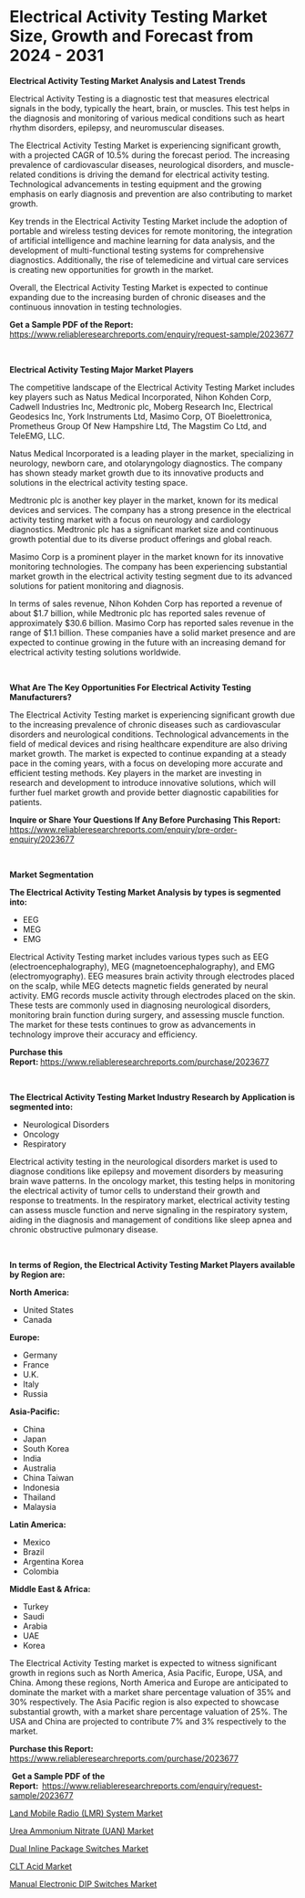 <p><h1>Electrical Activity Testing Market Size, Growth and Forecast from 2024 - 2031</h1></p><p><strong>Electrical Activity Testing Market Analysis and Latest Trends</strong></p>
<p><p>Electrical Activity Testing is a diagnostic test that measures electrical signals in the body, typically the heart, brain, or muscles. This test helps in the diagnosis and monitoring of various medical conditions such as heart rhythm disorders, epilepsy, and neuromuscular diseases.</p><p>The Electrical Activity Testing Market is experiencing significant growth, with a projected CAGR of 10.5% during the forecast period. The increasing prevalence of cardiovascular diseases, neurological disorders, and muscle-related conditions is driving the demand for electrical activity testing. Technological advancements in testing equipment and the growing emphasis on early diagnosis and prevention are also contributing to market growth.</p><p>Key trends in the Electrical Activity Testing Market include the adoption of portable and wireless testing devices for remote monitoring, the integration of artificial intelligence and machine learning for data analysis, and the development of multi-functional testing systems for comprehensive diagnostics. Additionally, the rise of telemedicine and virtual care services is creating new opportunities for growth in the market.</p><p>Overall, the Electrical Activity Testing Market is expected to continue expanding due to the increasing burden of chronic diseases and the continuous innovation in testing technologies.</p></p>
<p><strong>Get a Sample PDF of the Report:&nbsp;</strong> <a href="https://www.reliableresearchreports.com/enquiry/request-sample/2023677">https://www.reliableresearchreports.com/enquiry/request-sample/2023677</a></p>
<p>&nbsp;</p>
<p><strong>Electrical Activity Testing Major Market Players</strong></p>
<p><p>The competitive landscape of the Electrical Activity Testing Market includes key players such as Natus Medical Incorporated, Nihon Kohden Corp, Cadwell Industries Inc, Medtronic plc, Moberg Research Inc, Electrical Geodesics Inc, York Instruments Ltd, Masimo Corp, OT Bioelettronica, Prometheus Group Of New Hampshire Ltd, The Magstim Co Ltd, and TeleEMG, LLC.</p><p>Natus Medical Incorporated is a leading player in the market, specializing in neurology, newborn care, and otolaryngology diagnostics. The company has shown steady market growth due to its innovative products and solutions in the electrical activity testing space.</p><p>Medtronic plc is another key player in the market, known for its medical devices and services. The company has a strong presence in the electrical activity testing market with a focus on neurology and cardiology diagnostics. Medtronic plc has a significant market size and continuous growth potential due to its diverse product offerings and global reach.</p><p>Masimo Corp is a prominent player in the market known for its innovative monitoring technologies. The company has been experiencing substantial market growth in the electrical activity testing segment due to its advanced solutions for patient monitoring and diagnosis.</p><p>In terms of sales revenue, Nihon Kohden Corp has reported a revenue of about $1.7 billion, while Medtronic plc has reported sales revenue of approximately $30.6 billion. Masimo Corp has reported sales revenue in the range of $1.1 billion. These companies have a solid market presence and are expected to continue growing in the future with an increasing demand for electrical activity testing solutions worldwide.</p></p>
<p>&nbsp;</p>
<p><strong>What Are The Key Opportunities For Electrical Activity Testing Manufacturers?</strong></p>
<p><p>The Electrical Activity Testing market is experiencing significant growth due to the increasing prevalence of chronic diseases such as cardiovascular disorders and neurological conditions. Technological advancements in the field of medical devices and rising healthcare expenditure are also driving market growth. The market is expected to continue expanding at a steady pace in the coming years, with a focus on developing more accurate and efficient testing methods. Key players in the market are investing in research and development to introduce innovative solutions, which will further fuel market growth and provide better diagnostic capabilities for patients.</p></p>
<p><strong>Inquire or Share Your Questions If Any Before Purchasing This Report:</strong> <a href="https://www.reliableresearchreports.com/enquiry/pre-order-enquiry/2023677">https://www.reliableresearchreports.com/enquiry/pre-order-enquiry/2023677</a></p>
<p>&nbsp;</p>
<p><strong>Market Segmentation</strong></p>
<p><strong>The Electrical Activity Testing Market Analysis by types is segmented into:</strong></p>
<p><ul><li>EEG</li><li>MEG</li><li>EMG</li></ul></p>
<p><p>Electrical Activity Testing market includes various types such as EEG (electroencephalography), MEG (magnetoencephalography), and EMG (electromyography). EEG measures brain activity through electrodes placed on the scalp, while MEG detects magnetic fields generated by neural activity. EMG records muscle activity through electrodes placed on the skin. These tests are commonly used in diagnosing neurological disorders, monitoring brain function during surgery, and assessing muscle function. The market for these tests continues to grow as advancements in technology improve their accuracy and efficiency.</p></p>
<p><strong>Purchase this Report:&nbsp;</strong><a href="https://www.reliableresearchreports.com/purchase/2023677">https://www.reliableresearchreports.com/purchase/2023677</a></p>
<p>&nbsp;</p>
<p><strong>The Electrical Activity Testing Market Industry Research by Application is segmented into:</strong></p>
<p><ul><li>Neurological Disorders</li><li>Oncology</li><li>Respiratory</li></ul></p>
<p><p>Electrical activity testing in the neurological disorders market is used to diagnose conditions like epilepsy and movement disorders by measuring brain wave patterns. In the oncology market, this testing helps in monitoring the electrical activity of tumor cells to understand their growth and response to treatments. In the respiratory market, electrical activity testing can assess muscle function and nerve signaling in the respiratory system, aiding in the diagnosis and management of conditions like sleep apnea and chronic obstructive pulmonary disease.</p></p>
<p>&nbsp;</p>
<p><strong>In terms of Region, the Electrical Activity Testing Market Players available by Region are:</strong></p>
<p>
    <p> <strong> North America: </strong>
        <ul>
            <li>United States</li>
            <li>Canada</li>
        </ul>
        </p> 
    <p> <strong> Europe: </strong>
        <ul>
            <li>Germany</li>
            <li>France</li>
            <li>U.K.</li>
            <li>Italy</li>
            <li>Russia</li>
        </ul>
        </p> 
    <p> <strong> Asia-Pacific: </strong>
        <ul>
            <li>China</li>
            <li>Japan</li>
            <li>South Korea</li>
            <li>India</li>
            <li>Australia</li>
            <li>China Taiwan</li>
            <li>Indonesia</li>
            <li>Thailand</li>
            <li>Malaysia</li>
        </ul>
        </p> 
    <p> <strong> Latin America: </strong>
        <ul>
            <li>Mexico</li>
            <li>Brazil</li>
            <li>Argentina Korea</li>
            <li>Colombia</li>
        </ul>
        </p> 
    <p> <strong> Middle East & Africa: </strong>
        <ul>
            <li>Turkey</li>
            <li>Saudi</li>
            <li>Arabia</li>
            <li>UAE</li>
            <li>Korea</li>
        </ul>
    </p>
    </p>
<p><p>The Electrical Activity Testing market is expected to witness significant growth in regions such as North America, Asia Pacific, Europe, USA, and China. Among these regions, North America and Europe are anticipated to dominate the market with a market share percentage valuation of 35% and 30% respectively. The Asia Pacific region is also expected to showcase substantial growth, with a market share percentage valuation of 25%. The USA and China are projected to contribute 7% and 3% respectively to the market.</p></p>
<p><strong>Purchase this Report: </strong><a href="https://www.reliableresearchreports.com/purchase/2023677">https://www.reliableresearchreports.com/purchase/2023677</a></p>
<p>&nbsp;<strong>Get a Sample PDF of the Report:&nbsp;&nbsp;</strong><a href="https://www.reliableresearchreports.com/enquiry/request-sample/2023677">https://www.reliableresearchreports.com/enquiry/request-sample/2023677</a></p>
<p><strong></strong></p>
<p><p><a href="https://view.publitas.com/reportprime-1/land-mobile-radio-lmr-system-market-research-report-forecasted-for-period-from-2024-2031-by-market-type-market-application-and-region/">Land Mobile Radio (LMR) System Market</a></p><p><a href="https://view.publitas.com/reportprime-1/urea-ammonium-nitrate-uan-market-offer-valuable-insights-into-market-size-market-share-market-trends-and-projections-spanning-from-2024-to-2031/">Urea Ammonium Nitrate (UAN) Market</a></p><p><a href="https://scarlet-rocket-c63.notion.site/Dual-Inline-Package-Switches-Market-Size-Growing-and-Forecasted-for-period-from-2024-2031-and-prov-49e7df4ac57b4129944a149371bf712c">Dual Inline Package Switches Market</a></p><p><a href="https://fearless-okapi-6c8.notion.site/CLT-Acid-Market-Size-Global-Industry-Overview-Market-Segmentation-and-Forecast-2024-to-2031-158e5b89acc34a4c92ffe2bbacf1a32f">CLT Acid Market</a></p><p><a href="https://zircon-bluebell-299.notion.site/Manual-Electronic-DIP-Switches-Market-Size-Furnishes-Valuable-Information-Encompassing-Market-Share--5435b9983ca6418395df9d46c55cd723">Manual Electronic DIP Switches Market</a></p></p>